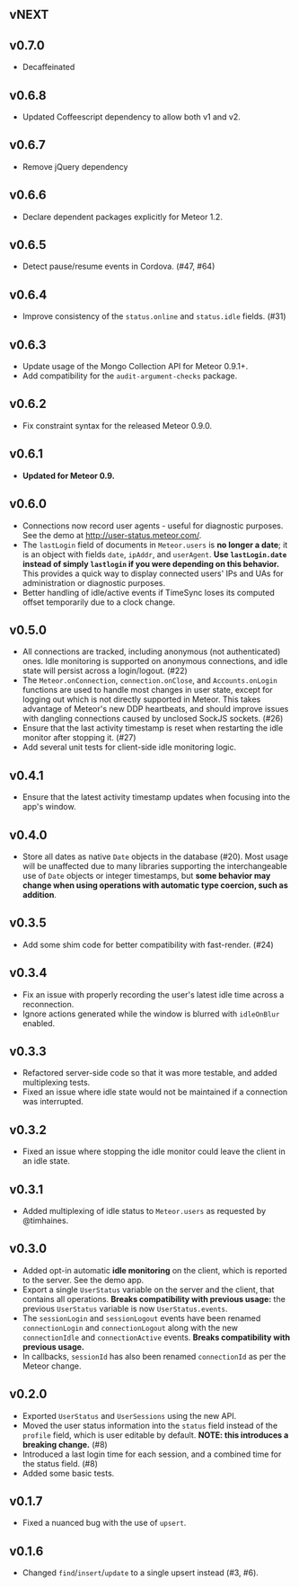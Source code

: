 ## vNEXT

## v0.7.0

* Decaffeinated

## v0.6.8

* Updated Coffeescript dependency to allow both v1 and v2.

## v0.6.7

* Remove jQuery dependency

## v0.6.6

* Declare dependent packages explicitly for Meteor 1.2.

## v0.6.5

* Detect pause/resume events in Cordova. (#47, #64)

## v0.6.4

* Improve consistency of the `status.online` and `status.idle` fields. (#31)

## v0.6.3

* Update usage of the Mongo Collection API for Meteor 0.9.1+.
* Add compatibility for the `audit-argument-checks` package.

## v0.6.2

* Fix constraint syntax for the released Meteor 0.9.0.

## v0.6.1

* **Updated for Meteor 0.9.**

## v0.6.0

* Connections now record user agents - useful for diagnostic purposes. See the demo at http://user-status.meteor.com/.
* The `lastLogin` field of documents in `Meteor.users` is **no longer a date**; it is an object with fields `date`, `ipAddr`, and `userAgent`. **Use `lastLogin.date` instead of simply `lastlogin` if you were depending on this behavior.** This provides a quick way to display connected users' IPs and UAs for administration or diagnostic purposes.
* Better handling of idle/active events if TimeSync loses its computed offset temporarily due to a clock change.

## v0.5.0

* All connections are tracked, including anonymous (not authenticated) ones. Idle monitoring is supported on anonymous connections, and idle state will persist across a login/logout. (#22)
* The `Meteor.onConnection`, `connection.onClose`, and `Accounts.onLogin` functions are used to handle most changes in user state, except for logging out which is not directly supported in Meteor. This takes advantage of Meteor's new DDP heartbeats, and should improve issues with dangling connections caused by unclosed SockJS sockets. (#26)
* Ensure that the last activity timestamp is reset when restarting the idle monitor after stopping it. (#27)
* Add several unit tests for client-side idle monitoring logic.

## v0.4.1

* Ensure that the latest activity timestamp updates when focusing into the app's window.

## v0.4.0

* Store all dates as native `Date` objects in the database (#20). Most usage will be unaffected due to many libraries supporting the interchangeable use of `Date` objects or integer timestamps, but **some behavior may change when using operations with automatic type coercion, such as addition**.

## v0.3.5

* Add some shim code for better compatibility with fast-render. (#24)

## v0.3.4

* Fix an issue with properly recording the user's latest idle time across a reconnection.
* Ignore actions generated while the window is blurred with `idleOnBlur` enabled.

## v0.3.3

* Refactored server-side code so that it was more testable, and added multiplexing tests.
* Fixed an issue where idle state would not be maintained if a connection was interrupted.

## v0.3.2

* Fixed an issue where stopping the idle monitor could leave the client in an idle state.

## v0.3.1

* Added multiplexing of idle status to `Meteor.users` as requested by @timhaines.

## v0.3.0

* Added opt-in automatic **idle monitoring** on the client, which is reported to the server. See the demo app.
* Export a single `UserStatus` variable on the server and the client, that contains all operations. **Breaks compatibility with previous usage:** the previous `UserStatus` variable is now `UserStatus.events`.
* The `sessionLogin` and `sessionLogout` events have been renamed `connectionLogin` and `connectionLogout` along with the new `connectionIdle` and `connectionActive` events. **Breaks compatibility with previous usage.**
* In callbacks, `sessionId` has also been renamed `connectionId` as per the Meteor change.

## v0.2.0

* Exported `UserStatus` and `UserSessions` using the new API.
* Moved the user status information into the `status` field instead of the `profile` field, which is user editable by default. **NOTE: this introduces a breaking change.** (#8)
* Introduced a last login time for each session, and a combined time for the status field. (#8)
* Added some basic tests.

## v0.1.7

* Fixed a nuanced bug with the use of `upsert`.

## v0.1.6

* Changed `find`/`insert`/`update` to a single upsert instead (#3, #6).
